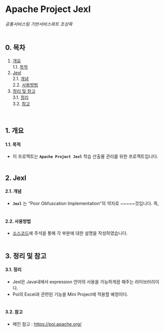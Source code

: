 # Apache Project Jexl
###### 공통서비스팀 기반서비스파트 조상묵 <br><br>

## 0. 목차
1. [개요](#1-개요)<br>
    1.1. [목적](#11-목적)<br>
2. [Jexl](#2-Jexl)<br>
    2.1. [개념](#21-개념)<br>
    2.2. [사용방법](#22-사용방법)<br>
3. [정리 및 참고](#3-정리-및-참고)<br>
    3.1. [정리](#31-정리)<br>
    3.2. [참고](#32-참고)<br>
<br>

## 1. 개요
#### 1.1. 목적
- 이 프로젝트는 **`Apache Project Jexl`** 학습 산출물 관리를 위한 프로젝트입니다.
<br><br>

## 2. Jexl
#### 2.1. 개념
- **`Jexl`** 는 "Poor Obfuscation Implementation"의 약자로 ~~~~~것입니다. 즉, **` `**
<br><br>

#### 2.2. 사용방법
- [소스코드]()에 주석을 통해 각 부분에 대한 설명을 작성하였습니다.
<br><br>

## 3. 정리 및 참고
#### 3.1. 정리
- Jexl은 Java내에서 expression 언어의 사용을 가능하게끔 해주는 라이브러리이다.
- Poi의 Excel과 관련된 기능을 Mini Project에 적용할 예정이다.
<br><br>

#### 3.2. 참고
- 메인 참고 : https://poi.apache.org/
<br><br>